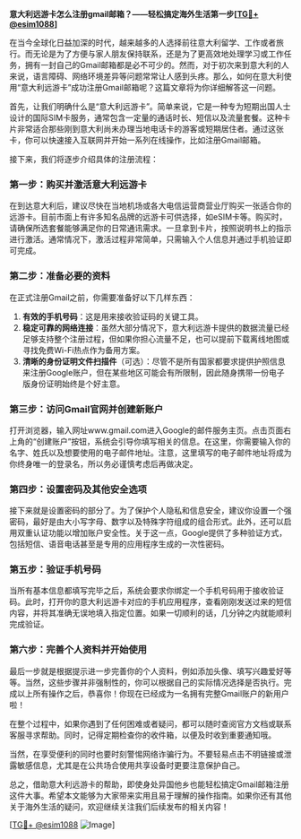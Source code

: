 **意大利远游卡怎么注册gmail邮箱？——轻松搞定海外生活第一步[[TG💪+ @esim1088](https://t.me/s/esim1088)]**

在当今全球化日益加深的时代，越来越多的人选择前往意大利留学、工作或者旅行。而无论是为了方便与家人朋友保持联系，还是为了更高效地处理学习或工作任务，拥有一封自己的Gmail邮箱都是必不可少的。然而，对于初次来到意大利的人来说，语言障碍、网络环境差异等问题常常让人感到头疼。那么，如何在意大利使用“意大利远游卡”成功注册Gmail邮箱呢？这篇文章将为你详细解答这一问题。

首先，让我们明确什么是“意大利远游卡”。简单来说，它是一种专为短期出国人士设计的国际SIM卡服务，通常包含一定量的通话时长、短信以及流量套餐。这种卡片非常适合那些刚到意大利尚未办理当地电话卡的游客或短期居住者。通过这张卡，你可以快速接入互联网并开始一系列在线操作，比如注册Gmail邮箱。

接下来，我们将逐步介绍具体的注册流程：

### 第一步：购买并激活意大利远游卡

在到达意大利后，建议尽快在当地机场或各大电信运营商营业厅购买一张适合你的远游卡。目前市面上有许多知名品牌的远游卡可供选择，如eSIM卡等。购买时，请确保所选套餐能够满足你的日常通讯需求。一旦拿到卡片，按照说明书上的指示进行激活。通常情况下，激活过程非常简单，只需输入个人信息并通过手机验证即可完成。

### 第二步：准备必要的资料

在正式注册Gmail之前，你需要准备好以下几样东西：
1. **有效的手机号码**：这是用来接收验证码的关键工具。
2. **稳定可靠的网络连接**：虽然大部分情况下，意大利远游卡提供的数据流量已经足够支持整个注册过程，但如果你担心流量不足，也可以提前下载离线地图或寻找免费Wi-Fi热点作为备用方案。
3. **清晰的身份证明文件扫描件**（可选）：尽管不是所有国家都要求提供护照信息来注册Google账户，但在某些地区可能会有所限制，因此随身携带一份电子版身份证明始终是个好主意。

### 第三步：访问Gmail官网并创建新账户

打开浏览器，输入网址www.gmail.com进入Google的邮件服务主页。点击页面右上角的“创建账户”按钮，系统会引导你填写相关的信息。在这里，你需要输入你的名字、姓氏以及想要使用的电子邮件地址。注意，这里填写的电子邮件地址将成为你终身唯一的登录名，所以务必谨慎考虑后再做决定。

### 第四步：设置密码及其他安全选项

接下来就是设置密码的部分了。为了保护个人隐私和信息安全，建议你设置一个强密码，最好是由大小写字母、数字以及特殊字符组成的组合形式。此外，还可以启用双重认证功能以增加账户安全性。关于这一点，Google提供了多种验证方式，包括短信、语音电话甚至是专用的应用程序生成的一次性密码。

### 第五步：验证手机号码

当所有基本信息都填写完毕之后，系统会要求你绑定一个手机号码用于接收验证码。此时，打开你的意大利远游卡对应的手机应用程序，查看刚刚发送过来的短信内容，并将其准确无误地填入指定位置。如果一切顺利的话，几分钟之内就能顺利完成验证。

### 第六步：完善个人资料并开始使用

最后一步就是根据提示进一步完善你的个人资料，例如添加头像、填写兴趣爱好等等。当然，这些步骤并非强制性的，你可以根据自己的实际情况选择是否执行。完成以上所有操作之后，恭喜你！你现在已经成为一名拥有完整Gmail账户的新用户啦！

在整个过程中，如果你遇到了任何困难或者疑问，都可以随时查阅官方文档或联系客服寻求帮助。同时，记得定期检查你的收件箱，以便及时收到重要通知哦。

当然，在享受便利的同时也要时刻警惕网络诈骗行为。不要轻易点击不明链接或泄露敏感信息，尤其是在公共场合使用共享设备时更要注意保护自己。

总之，借助意大利远游卡的帮助，即使身处异国他乡也能轻松搞定Gmail邮箱注册这件大事。希望本文能够为大家带来实用且易于理解的操作指南。如果你还有其他关于海外生活的疑问，欢迎继续关注我们后续发布的相关内容！

[[TG💪+ @esim1088](https://t.me/s/esim1088) ![Image](https://i.postimg.cc/4NQfJmqS/Snipaste-2025-05-13-00-14-12.png)]